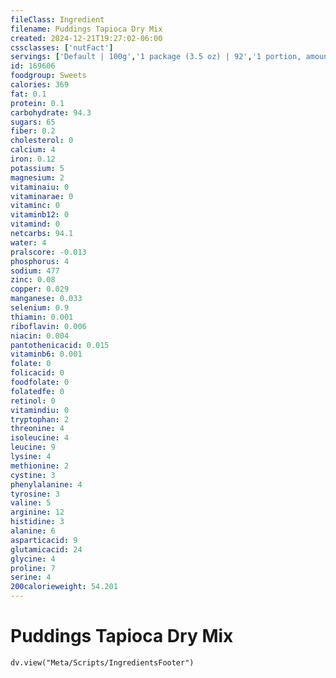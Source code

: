```yaml
---
fileClass: Ingredient
filename: Puddings Tapioca Dry Mix
created: 2024-12-21T19:27:02-06:00
cssclasses: ['nutFact']
servings: ['Default | 100g','1 package (3.5 oz) | 92','1 portion, amount to make 1/2 cup | 23']
id: 169606
foodgroup: Sweets
calories: 369
fat: 0.1
protein: 0.1
carbohydrate: 94.3
sugars: 65
fiber: 0.2
cholesterol: 0
calcium: 4
iron: 0.12
potassium: 5
magnesium: 2
vitaminaiu: 0
vitaminarae: 0
vitaminc: 0
vitaminb12: 0
vitamind: 0
netcarbs: 94.1
water: 4
pralscore: -0.013
phosphorus: 4
sodium: 477
zinc: 0.08
copper: 0.029
manganese: 0.033
selenium: 0.9
thiamin: 0.001
riboflavin: 0.006
niacin: 0.004
pantothenicacid: 0.015
vitaminb6: 0.001
folate: 0
folicacid: 0
foodfolate: 0
folatedfe: 0
retinol: 0
vitamindiu: 0
tryptophan: 2
threonine: 4
isoleucine: 4
leucine: 9
lysine: 4
methionine: 2
cystine: 3
phenylalanine: 4
tyrosine: 3
valine: 5
arginine: 12
histidine: 3
alanine: 6
asparticacid: 9
glutamicacid: 24
glycine: 4
proline: 7
serine: 4
200calorieweight: 54.201
---
```


# Puddings Tapioca Dry Mix

```dataviewjs
dv.view("Meta/Scripts/IngredientsFooter")
```